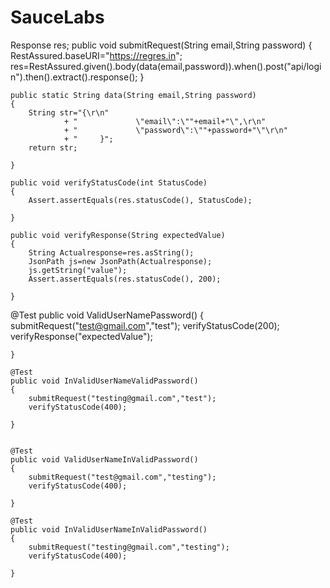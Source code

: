 # SauceLabs
Response res;
	public void submitRequest(String email,String password)
	{
		RestAssured.baseURI="https://regres.in";
		res=RestAssured.given().body(data(email,password)).when().post("api/login").then().extract().response();
	}


	public static String data(String email,String password)
	{
		String str="{\r\n"
				+ "				\"email\":\""+email+"\",\r\n"
				+ "				\"password\":\""+password+"\"\r\n"
				+ "		}";
		return str;
					
	}

	public void verifyStatusCode(int StatusCode)
	{
		Assert.assertEquals(res.statusCode(), StatusCode);
		
	}

	public void verifyResponse(String expectedValue)
	{
		String Actualresponse=res.asString();
		JsonPath js=new JsonPath(Actualresponse);
		js.getString("value");
		Assert.assertEquals(res.statusCode(), 200);
		
	}


 @Test
	public void ValidUserNamePassword()
	{
		submitRequest("test@gmail.com","test");
		verifyStatusCode(200);
		verifyResponse("expectedValue");
		
	}
	
	@Test
	public void InValidUserNameValidPassword()
	{
		submitRequest("testing@gmail.com","test");
		verifyStatusCode(400);
		
	}


	@Test
	public void ValidUserNameInValidPassword()
	{
		submitRequest("test@gmail.com","testing");
		verifyStatusCode(400);
		
	}
	
	@Test
	public void InValidUserNameInValidPassword()
	{
		submitRequest("testing@gmail.com","testing");
		verifyStatusCode(400);
		
	}
